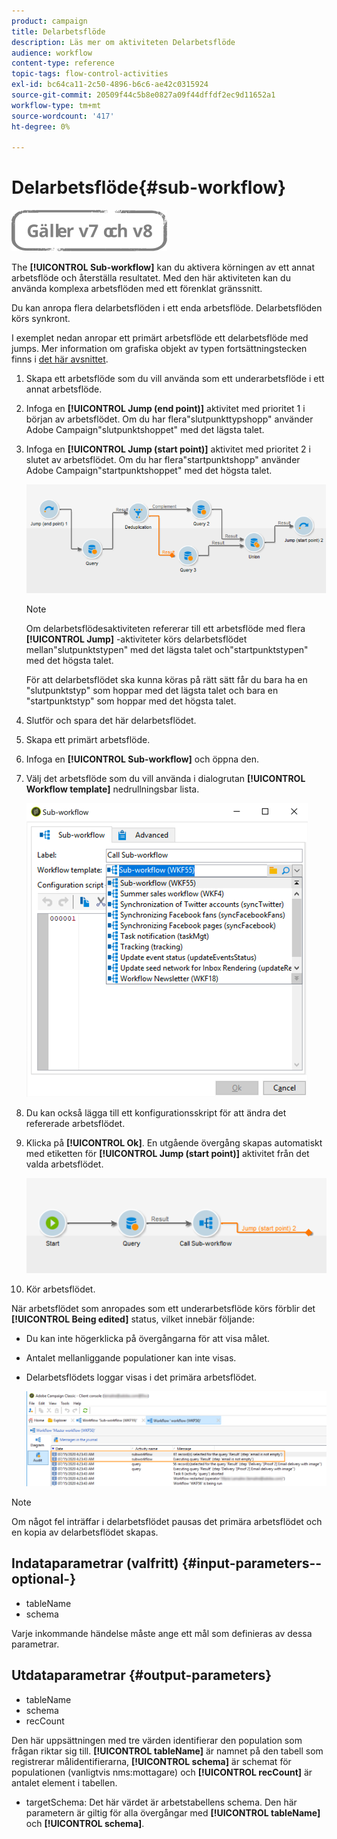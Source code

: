 ```yaml
---
product: campaign
title: Delarbetsflöde
description: Läs mer om aktiviteten Delarbetsflöde
audience: workflow
content-type: reference
topic-tags: flow-control-activities
exl-id: bc64ca11-2c50-4896-b6c6-ae42c0315924
source-git-commit: 20509f44c5b8e0827a09f44dffdf2ec9d11652a1
workflow-type: tm+mt
source-wordcount: '417'
ht-degree: 0%

---
```


# Delarbetsflöde{#sub-workflow}

![](../../assets/common.svg)

The **[!UICONTROL Sub-workflow]** kan du aktivera körningen av ett annat arbetsflöde och återställa resultatet. Med den här aktiviteten kan du använda komplexa arbetsflöden med ett förenklat gränssnitt.

Du kan anropa flera delarbetsflöden i ett enda arbetsflöde. Delarbetsflöden körs synkront.

I exemplet nedan anropar ett primärt arbetsflöde ett delarbetsflöde med jumps. Mer information om grafiska objekt av typen fortsättningstecken finns i [det här avsnittet](jump--start-point-and-end-point-.md).

1. Skapa ett arbetsflöde som du vill använda som ett underarbetsflöde i ett annat arbetsflöde.
1. Infoga en **[!UICONTROL Jump (end point)]** aktivitet med prioritet 1 i början av arbetsflödet. Om du har flera&quot;slutpunkttypshopp&quot; använder Adobe Campaign&quot;slutpunktshoppet&quot; med det lägsta talet.
1. Infoga en **[!UICONTROL Jump (start point)]** aktivitet med prioritet 2 i slutet av arbetsflödet. Om du har flera&quot;startpunktshopp&quot; använder Adobe Campaign&quot;startpunktshoppet&quot; med det högsta talet.

   ![](assets/subworkflow_jumps.png)

   >[!NOTE]
   >
   >Om delarbetsflödesaktiviteten refererar till ett arbetsflöde med flera **[!UICONTROL Jump]** -aktiviteter körs delarbetsflödet mellan&quot;slutpunktstypen&quot; med det lägsta talet och&quot;startpunktstypen&quot; med det högsta talet.
   >
   >För att delarbetsflödet ska kunna köras på rätt sätt får du bara ha en &quot;slutpunktstyp&quot; som hoppar med det lägsta talet och bara en &quot;startpunktstyp&quot; som hoppar med det högsta talet.

1. Slutför och spara det här delarbetsflödet.
1. Skapa ett primärt arbetsflöde.
1. Infoga en **[!UICONTROL Sub-workflow]** och öppna den.
1. Välj det arbetsflöde som du vill använda i dialogrutan **[!UICONTROL Workflow template]** nedrullningsbar lista.

   ![](assets/subworkflow_selection.png)

1. Du kan också lägga till ett konfigurationsskript för att ändra det refererade arbetsflödet.
1. Klicka på **[!UICONTROL Ok]**. En utgående övergång skapas automatiskt med etiketten för **[!UICONTROL Jump (start point)]** aktivitet från det valda arbetsflödet.

   ![](assets/subworkflow_outbound.png)

1. Kör arbetsflödet.

När arbetsflödet som anropades som ett underarbetsflöde körs förblir det **[!UICONTROL Being edited]** status, vilket innebär följande:

* Du kan inte högerklicka på övergångarna för att visa målet.
* Antalet mellanliggande populationer kan inte visas.
* Delarbetsflödets loggar visas i det primära arbetsflödet.

   ![](assets/subworkflow_logs.png)

>[!NOTE]
>
>Om något fel inträffar i delarbetsflödet pausas det primära arbetsflödet och en kopia av delarbetsflödet skapas.

## Indataparametrar (valfritt) {#input-parameters--optional-}

* tableName
* schema

Varje inkommande händelse måste ange ett mål som definieras av dessa parametrar.

## Utdataparametrar {#output-parameters}

* tableName
* schema
* recCount

Den här uppsättningen med tre värden identifierar den population som frågan riktar sig till. **[!UICONTROL tableName]** är namnet på den tabell som registrerar målidentifierarna, **[!UICONTROL schema]** är schemat för populationen (vanligtvis nms:mottagare) och **[!UICONTROL recCount]** är antalet element i tabellen.

* targetSchema: Det här värdet är arbetstabellens schema. Den här parametern är giltig för alla övergångar med **[!UICONTROL tableName]** och **[!UICONTROL schema]**.

